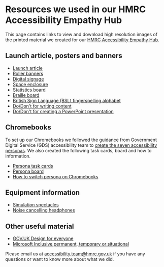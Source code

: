 
# Resources we used in our HMRC Accessibility Empathy Hub

This page contains links to view and download high resolution images of the printed material we created for our [HMRC Accessibility Empathy Hub](https://hmrc.github.io/accessibility-empathy-hub/).

## Launch article, posters and banners

- [Launch article](launch-article/README.md)
- [Roller banners](roller-banners/README.md)
- [Digital signage](digital-signage/README.md)
- [Space enclosure](space-enclosure/README.md)
- [Statistics board](statistics-board/README.md)
- [Braille board](braille-board/README.md)
- [British Sign Language (BSL) fingerspelling alphabet](bsl-fingerspelling-alphabet/README.md)
- [Do/Don't for writing content](do-dont-writing-content/README.md)
- [Do/Don't for creating a PowerPoint presentation](do-dont-powerpoint/README.md)

## Chromebooks

To set up our Chromebooks we followed the guidance from Government Digital Service (GDS) accessibility team to [create the seven accessibility personas](https://alphagov.github.io/accessibility-personas/). We also created the following task cards, board and how to information.

- [Persona task cards](persona-task-cards/README.md)
- [Persona board](persona-board/README.md)
- [How to switch persona on Chromebooks](persona-chromebooks/README.md)

## Equipment information

- [Simulation spectacles](simulation-spectacles/README.md)
- [Noise cancelling headphones](noise-cancelling-headphones/README.md)

## Other useful material

- [GOV.UK Design for everyone](design-for-everyone/README.md)
- [Microsoft Inclusive permanent, temporary or situational](inclusive-permanent-temporary-situational/README.md)

Please email us at [accessibility.team@hmrc.gov.uk](mailto:accessibility.team@hmrc.gov.uk) if you have any questions or want to know more about what we did.
